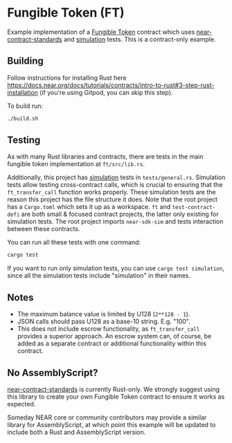 Fungible Token (FT)
===================

Example implementation of a [Fungible Token] contract which uses [near-contract-standards] and [simulation] tests. This is a contract-only example.

  [Fungible Token]: https://nomicon.io/Standards/Tokens/FungibleTokenCore.html
  [near-contract-standards]: https://github.com/near/near-sdk-rs/tree/master/near-contract-standards
  [simulation]: https://github.com/near/near-sdk-rs/tree/master/near-sdk-sim

## Building

Follow instructions for installing Rust here https://docs.near.org/docs/tutorials/contracts/intro-to-rust#3-step-rust-installation (if you're using Gitpod, you can skip this step).

To build run:
```bash
./build.sh
```

## Testing

As with many Rust libraries and contracts, there are tests in the main fungible token implementation at `ft/src/lib.rs`.

Additionally, this project has [simulation] tests in `tests/general.rs`. Simulation tests allow testing cross-contract calls, which is crucial to ensuring that the `ft_transfer_call` function works properly. These simulation tests are the reason this project has the file structure it does. Note that the root project has a `Cargo.toml` which sets it up as a workspace. `ft` and `test-contract-defi` are both small & focused contract projects, the latter only existing for simulation tests. The root project imports `near-sdk-sim` and tests interaction between these contracts.

You can run all these tests with one command:

```bash
cargo test
```

If you want to run only simulation tests, you can use `cargo test simulation`, since all the simulation tests include "simulation" in their names.


## Notes

 - The maximum balance value is limited by U128 (`2**128 - 1`).
 - JSON calls should pass U128 as a base-10 string. E.g. "100".
 - This does not include escrow functionality, as `ft_transfer_call` provides a superior approach. An escrow system can, of course, be added as a separate contract or additional functionality within this contract.

## No AssemblyScript?

[near-contract-standards] is currently Rust-only. We strongly suggest using this library to create your own Fungible Token contract to ensure it works as expected.

Someday NEAR core or community contributors may provide a similar library for AssemblyScript, at which point this example will be updated to include both a Rust and AssemblyScript version.
